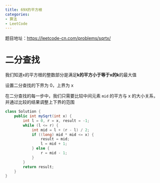 ```yaml
---
title: 69X的平方根
categories: 
- 算法
- LeetCode
---
```


题目地址：https://leetcode-cn.com/problems/sqrtx/

# 二分查找

我们知道x的平方根的整数部分是满足**k的平方小于等于x的k**的最大值

设置二分查找的下界为 0，上界为 x

在二分查找的每一步中，我们只需要比较中间元素 `mid` 的平方与 x 的大小关系，并通过比较的结果调整上下界的范围

```java
class Solution {
    public int mySqrt(int x) {
        int l = 0, r = x, result = -1;
        while (l <= r) {
            int mid = l + (r - l) / 2;
            if ((long) mid * mid <= x) {
                result = mid;
                l = mid + 1;
            } else {
                r = mid - 1;
            }
        }
        return result;
    }
}
```

